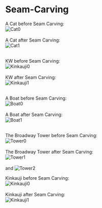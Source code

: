 # Seam-Carving

A Cat before Seam Carving:<br>
![Cat0](images/cat.png?raw=true "Cat0")
<br><br>
A Cat after Seam Carving:<br>
![Cat1](formed-images/cat-abs.png?raw=true "Cat1")
<br><br>

KW before Seam Carving:<br>
![Kinkauji0](images/keywest.png?raw=true "Kinkauji0")
<br><br>
KW after Seam Carving:<br>
![Kinkauji1](formed-images/keywest-y.png?raw=true "Kinkauji1")
<br><br>

A Boat before Seam Carving:<br>
![Boat0](images/boat.png?raw=true "Boat0")
<br><br>
A Boat after Seam Carving:<br>
![Boat1](formed-images/boat-x.png?raw=true "Boat1")
<br><br>

The Broadway Tower before Seam Carving:<br>
![Tower0](images/Broadway_tower.jpg?raw=true "Tower0")
<br><br>
The Broadway Tower after Seam Carving:<br>
![Tower1](formed-images/Broadway_tower-x.png?raw=true "Tower1")
<br><br>and
![Tower2](formed-images/Broadway_tower-y.png?raw=true "Tower2")

Kinkauji before Seam Carving:<br>
![Kinkauji0](images/kinkakuji.jpg?raw=true "Kinkauji0")
<br><br>
Kinkauji after Seam Carving:<br>
![Kinkauji1](formed-images/kinkakuji-x.jpg?raw=true "Kinkauji1")
<br><br>
